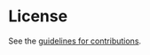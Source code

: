 # License

See the
[guidelines for contributions](https://github.com/bbc/quic-rtp-tunnelling-draft/blob/master/CONTRIBUTING.md).
